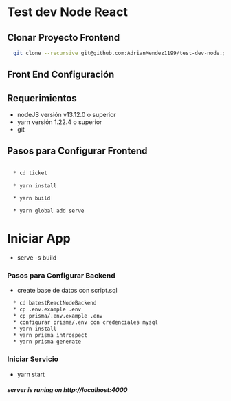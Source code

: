 # Test dev Node React


## Clonar Proyecto Frontend

``` sh
  git clone --recursive git@github.com:AdrianMendez1199/test-dev-node.git
```


## Front End Configuración

 ## Requerimientos
  * nodeJS versión v13.12.0 o superior 
  * yarn versión 1.22.4 o superior
  * git 

  ## Pasos para Configurar Frontend
  ``` sh 
  
    * cd ticket
    
    * yarn install    
    
    * yarn build 

    * yarn global add serve

  ```

  # Iniciar App
  * serve -s build


 ### Pasos para Configurar Backend

   * create base de datos con script.sql

  ``` sh      
    * cd batestReactNodeBackend 
    * cp .env.example .env
    * cp prisma/.env.example .env
    * configurar prisma/.env con credenciales mysql 
    * yarn install    
    * yarn prisma introspect
    * yarn prisma generate
  ```

  ### Iniciar Servicio
  * yarn start

  ##### server is runing on http://localhost:4000
 
